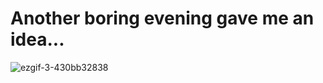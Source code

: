 # Another boring evening gave me an idea...

![ezgif-3-430bb32838](https://user-images.githubusercontent.com/94391872/236054205-8dbfe3c2-bcdf-4d38-bf1e-4a95859c58d2.gif)

